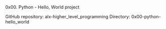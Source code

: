 0x00. Python - Hello, World project


GitHub repository: alx-higher_level_programming
Directory: 0x00-python-hello_world
